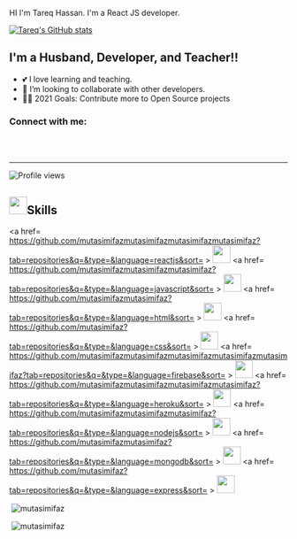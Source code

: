 
HI I'm Tareq Hassan.
I'm a React JS developer.

[![Tareq's GitHub stats](https://github-readme-stats.vercel.app/api?username=tareqhassan2014)](https://www.linkedin.com/in/tareqhassan2014/)

## I'm a Husband, Developer, and Teacher!!

- 💕 I love learning and teaching.
- 👭 I’m looking to collaborate with other developers.
- 🚴‍♂️ 2021 Goals: Contribute more to Open Source projects

### Connect with me:


<br />
<br />

---

![Profile views](https://gpvc.arturio.dev/tareqhassan2014)

<h2><img src = "https://media2.giphy.com/media/QssGEmpkyEOhBCb7e1/giphy.gif?cid=ecf05e47a0n3gi1bfqntqmob8g9aid1oyj2wr3ds3mg700bl&rid=giphy.gif" width = 32px>Skills </h2>


<a href= https://github.com/mutasimifazmutasimifazmutasimifazmutasimifaz?tab=repositories&q=&type=&language=reactjs&sort= > <img width ='32px' src ='https://raw.githubusercontent.com/rahulbanerjee26/githubAboutMeGenerator/main/icons/reactjs.svg'> </a>
<a href= https://github.com/mutasimifazmutasimifazmutasimifaz?tab=repositories&q=&type=&language=javascript&sort= > <img width ='32px' src ='https://raw.githubusercontent.com/rahulbanerjee26/githubAboutMeGenerator/main/icons/javascript.svg'> </a>
<a href= https://github.com/mutasimifazmutasimifaz?tab=repositories&q=&type=&language=html&sort= > <img width ='32px' src ='https://raw.githubusercontent.com/rahulbanerjee26/githubAboutMeGenerator/main/icons/html.svg'> </a>
<a href= https://github.com/mutasimifaz?tab=repositories&q=&type=&language=css&sort= > <img width ='32px' src ='https://raw.githubusercontent.com/rahulbanerjee26/githubAboutMeGenerator/main/icons/css.svg'> </a>
<a href= https://github.com/mutasimifazmutasimifazmutasimifazmutasimifazmutasimifaz?tab=repositories&q=&type=&language=firebase&sort= > <img width ='32px' src ='https://raw.githubusercontent.com/rahulbanerjee26/githubAboutMeGenerator/main/icons/firebase.svg'> </a>
<a href= https://github.com/mutasimifazmutasimifazmutasimifazmutasimifaz?tab=repositories&q=&type=&language=heroku&sort= > <img width ='32px' src ='https://raw.githubusercontent.com/rahulbanerjee26/githubAboutMeGenerator/main/icons/heroku.svg'> </a>
<a href= https://github.com/mutasimifazmutasimifazmutasimifaz?tab=repositories&q=&type=&language=nodejs&sort= > <img width ='32px' src ='https://raw.githubusercontent.com/rahulbanerjee26/githubAboutMeGenerator/main/icons/nodejs.svg'> </a>
<a href= https://github.com/mutasimifazmutasimifaz?tab=repositories&q=&type=&language=mongodb&sort= > <img width ='32px' src ='https://raw.githubusercontent.com/rahulbanerjee26/githubAboutMeGenerator/main/icons/mongodb.svg'> </a>
<a href= https://github.com/mutasimifaz?tab=repositories&q=&type=&language=express&sort= > <img width ='32px' src ='https://raw.githubusercontent.com/rahulbanerjee26/githubAboutMeGenerator/main/icons/express.svg'> </a> </a> </p>
<p>&nbsp;<img align="center" src="https://github-readme-stats.vercel.app/api/top-langs/?username=mutasimifaz&layout=compact" alt="mutasimifaz" /></p>
<p>&nbsp;<img align="center" src="https://github-readme-stats.vercel.app/api?username=mutasimifaz&show_icons=true&theme=radical" alt="mutasimifaz" /></p>
